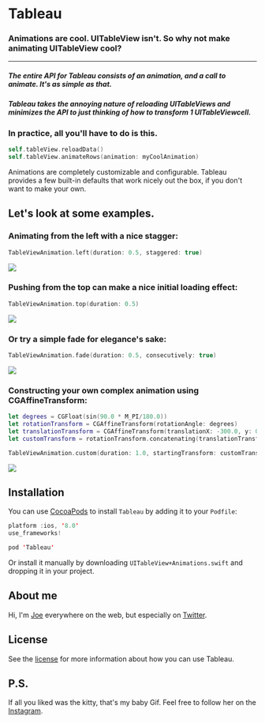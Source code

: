 # Tableau


### Animations are cool. UITableView isn't. So why not make animating UITableView cool?

---

##### The entire API for Tableau consists of an animation, and a call to animate. It's as simple as that.

##### Tableau takes the annoying nature of reloading UITableViews and minimizes the API to just thinking of how to transform 1 UITableViewcell.

### In practice, all you'll have to do is this.

```swift
self.tableView.reloadData()
self.tableView.animateRows(animation: myCoolAnimation)
```

Animations are completely customizable and configurable. Tableau provides a few built-in defaults that work nicely out the box, if you don't want to make your own.

## Let's look at some examples.


### Animating from the left with a nice stagger:

```swift
TableViewAnimation.left(duration: 0.5, staggered: true)
```

![](gifs/left.gif)


### Pushing from the top can make a nice initial loading effect:

```swift
TableViewAnimation.top(duration: 0.5)
```

![](gifs/top.gif)

### Or try a simple fade for elegance's sake:

```swift
TableViewAnimation.fade(duration: 0.5, consecutively: true)
```

![](gifs/fade.gif)


### Constructing your own complex animation using CGAffineTransform:

```swift
let degrees = CGFloat(sin(90.0 * M_PI/180.0))
let rotationTransform = CGAffineTransform(rotationAngle: degrees)
let translationTransform = CGAffineTransform(translationX: -300.0, y: 0.0)
let customTransform = rotationTransform.concatenating(translationTransform)

TableViewAnimation.custom(duration: 1.0, startingTransform: customTransform, staggered: true)
```

![](gifs/custom.gif)


## Installation
You can use [CocoaPods](http://cocoapods.org/) to install `Tableau` by adding it to your `Podfile`:

```swift
platform :ios, '8.0'
use_frameworks!

pod 'Tableau'
```

Or install it manually by downloading `UITableView+Animations.swift` and dropping it in your project.

## About me

Hi, I'm [Joe](http://fabisevi.ch) everywhere on the web, but especially on [Twitter](https://twitter.com/mergesort).

## License

See the [license](LICENSE) for more information about how you can use Tableau.

## P.S.

If all you liked was the kitty, that's my baby Gif. Feel free to follow her on the [Instagram](https://www.instagram.com/gifthecat).